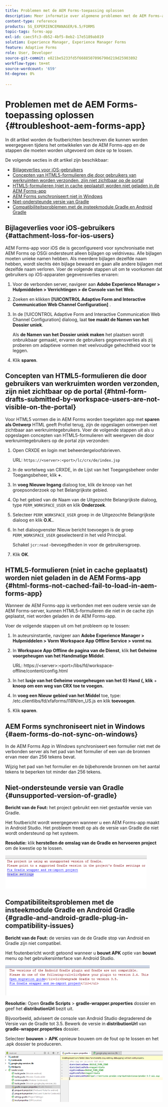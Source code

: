 ```yaml
---
title: Problemen met de AEM Forms-toepassing oplossen
description: Meer informatie over algemene problemen met de AEM Forms-app en hoe u deze kunt oplossen.
content-type: reference
products: SG_EXPERIENCEMANAGER/6.5/FORMS
topic-tags: forms-app
exl-id: caec5fc3-db52-4bf5-8eb2-17e5189ab819
solution: Experience Manager, Experience Manager Forms
feature: Adaptive Forms
role: User, Developer
source-git-commit: e821be5233fd5f6688507096790d219d25903892
workflow-type: tm+mt
source-wordcount: '659'
ht-degree: 0%

---
```


# Problemen met de AEM Forms-toepassing oplossen {#troubleshoot-aem-forms-app}

In dit artikel worden de foutberichten beschreven die kunnen worden weergegeven tijdens het ontwikkelen van de AEM Forms-app en de stappen die moeten worden uitgevoerd om deze op te lossen.

De volgende secties in dit artikel zijn beschikbaar:

* [Bijlageverlies voor iOS-gebruikers](/help/forms/using/issues-aem-forms-app.md#attachment-loss-for-ios-users)
* [Concepten van HTML5-formulieren die door gebruikers van werkruimten worden verzonden, zijn niet zichtbaar op de portal](/help/forms/using/issues-aem-forms-app.md#html-form-drafts-submitted-by-workspace-users-are-not-visible-on-the-portal)
* [HTML5-formulieren (niet in cache geplaatst) worden niet geladen in de AEM Forms-app](/help/forms/using/issues-aem-forms-app.md#html-forms-not-cached-fail-to-load-in-aem-forms-app)
* [AEM Forms synchroniseert niet in Windows](/help/forms/using/issues-aem-forms-app.md#aem-forms-do-not-sync-on-windows)
* [Niet-ondersteunde versie van Gradle](/help/forms/using/issues-aem-forms-app.md#unsupported-version-of-gradle)
* [Compatibiliteitsproblemen met de insteekmodule Gradle en Android Gradle](/help/forms/using/issues-aem-forms-app.md#gradle-and-android-gradle-plug-in-compatibility-issues)

## Bijlageverlies voor iOS-gebruikers {#attachment-loss-for-ios-users}

AEM Forms-app voor iOS die is geconfigureerd voor synchronisatie met AEM Forms op OSGi ondersteunt alleen bijlagen op veldniveau. Alle bijlagen moeten unieke namen hebben. Als meerdere bijlagen dezelfde naam hebben, wordt slechts één bijlage bewaard en gaan alle andere bijlagen met dezelfde naam verloren. Voer de volgende stappen uit om te voorkomen dat gebruikers op iOS-apparaten gegevensverlies ervaren:

1. Voor de verbonden server, navigeer aan **Adobe Experience Manager > Hulpmiddelen > Verrichtingen > de Console van het Web**.
1. Zoeken en klikken **[!UICONTROL Adaptive Form and Interactive Communication Web Channel Configuration]** .
1. In de [!UICONTROL Adaptive Form and Interactive Communication Web Channel Configuration] dialoog, laat **toe maakt de Namen van het Dossier uniek**.

   Als **de Namen van het Dossier uniek maken** het plaatsen wordt onbruikbaar gemaakt, ervaren de gebruikers gegevensverlies als zij proberen om adaptieve vormen met veelvoudige gehechtheid voor te leggen.

1. Klik **sparen**.

## Concepten van HTML5-formulieren die door gebruikers van werkruimten worden verzonden, zijn niet zichtbaar op de portal {#html-form-drafts-submitted-by-workspace-users-are-not-visible-on-the-portal}

Voor HTML5 vormen die in AEM Forms worden toegelaten app met **sparen als Ontwerp** HTML geeft Profiel terug, zijn de opgeslagen ontwerpen niet zichtbaar aan werkruimtegebruikers. Voer de volgende stappen uit als u opgeslagen concepten van HTML5-formulieren wilt weergeven die door werkruimtegebruikers op de portal zijn verzonden:

1. Open CRXDE en login met beheerdergeloofsbrieven.

   URL: `https://<server>:<port>/lc/crx/de/index.jsp`

1. In de wortelweg van CRXDE, in de Lijst van het Toegangsbeheer onder Toegangsbeheer, klik **+**.
1. In **voeg Nieuwe Ingang** dialoog toe, klik de knoop van het groepsonderzoek op het Belangrijkste gebied.
1. Op het gebied van de Naam van de Uitgezochte Belangrijkste dialoog, type `PERM_WORKSPACE_USER` en klik **Onderzoek**.
1. Selecteer `PERM_WORKSPACE_USER` groep in de Uitgezochte Belangrijkste dialoog en klik **O.K.**.
1. In het dialoogvenster Nieuw bericht toevoegen is de groep `PERM_WORKSPACE_USER` geselecteerd in het veld Principal.

   Schakel `jcr:read` -bevoegdheden in voor de gebruikersgroep.

1. Klik **OK**.

## HTML5-formulieren (niet in cache geplaatst) worden niet geladen in de AEM Forms-app {#html-forms-not-cached-fail-to-load-in-aem-forms-app}

Wanneer de AEM Forms-app is verbonden met een oudere versie van de AEM Forms-server, kunnen HTML5-formulieren die niet in de cache zijn geplaatst, niet worden geladen in de AEM Forms-app.

Voer de volgende stappen uit om het probleem op te lossen:

1. In auteursinstantie, navigeer aan **Adobe Experience Manager > Hulpmiddelen > Vorm Workspace App Offline Service > vormt nu**.
1. In **Workspace App Offline de pagina van de Dienst**, klik **het Geheime voorgeheugen van het Handmatige Middel**.

   URL: https://&lt;server>:&lt;port>/libs/fd/workspace-offline/content/config.html

1. In het **lusje van het Geheime voorgeheugen van het 0} Hand {, klik** + **knoop om een weg van CRX toe te voegen.**
1. In **voeg een Nieuw gebied van het Middel** toe, type: /etc.clientlibs/fd/xfaforms/I18N/en_US.js en klik **toevoegen**.
1. Klik **sparen**.

## AEM Forms synchroniseert niet in Windows {#aem-forms-do-not-sync-on-windows}

In de AEM Forms App in Windows synchroniseert een formulier niet met de verbonden server als het pad van het formulier of een van de bronnen ervan meer dan 256 tekens bevat.

Wijzig het pad van het formulier en de bijbehorende bronnen om het aantal tekens te beperken tot minder dan 256 tekens.

## Niet-ondersteunde versie van Gradle {#unsupported-version-of-gradle}

**Bericht van de Fout:** het project gebruikt een niet gestaafde versie van Gradle.

Het foutbericht wordt weergegeven wanneer u een AEM Forms-app maakt in Android Studio. Het probleem treedt op als de versie van Gradle die niet wordt ondersteund op het systeem.

**Resolutie:** klik **herstellen de omslag van de Gradle en hervoeren project** om de kwestie op te lossen.

![ gradle_unsupported_version ](assets/gradle_unsupported_version.png)

## Compatibiliteitsproblemen met de insteekmodule Gradle en Android Gradle {#gradle-and-android-gradle-plug-in-compatibility-issues}

**Bericht van de Fout:** de versies van de de Gradle stop van Android en Gradle zijn niet compatibel.

Het foutenbericht wordt getoond wanneer u **bouwt APK** optie van **bouwt** menu op het gebruikersinterface van Android Studio.

![ gradle_plugin_compatibility ](assets/gradle_plugin_compatibility.png)

**Resolutie:** Open **Gradle Scripts** > **gradle-wrapper.properties** dossier en geef het **distributionUrl** bezit uit.

Bijvoorbeeld, adviseert de console van Android Studio degraderend de Versie van de Gradle tot 3.5. Bewerk de versie in **distributionUrl** van **gradle-wrapper.properties** dossier.

Selecteer **bouwen** > **APK** opnieuw bouwen om de fout op te lossen en het .apk dossier te produceren.

![ gradle_wrapper_properties ](assets/gradle_wrapper_properties.png)
